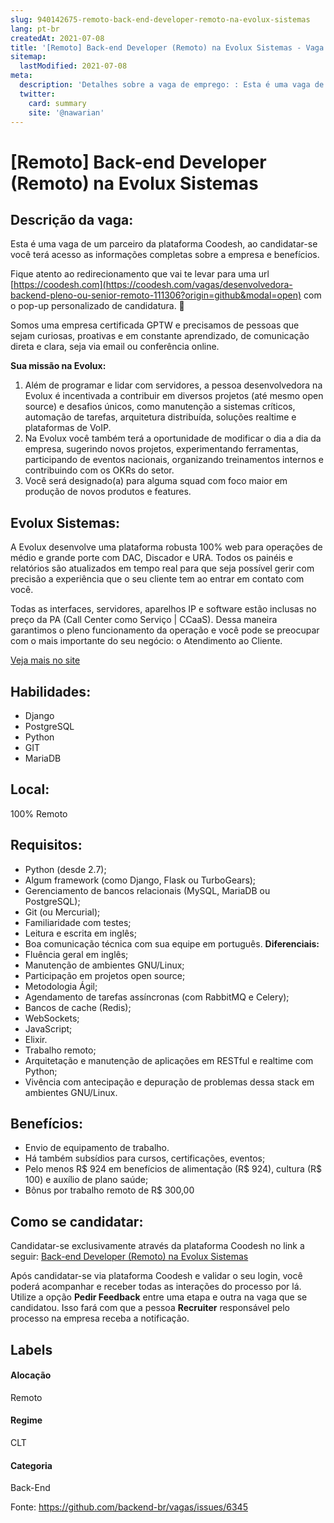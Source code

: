 ```yaml
---
slug: 940142675-remoto-back-end-developer-remoto-na-evolux-sistemas
lang: pt-br
createdAt: 2021-07-08
title: '[Remoto] Back-end Developer (Remoto) na Evolux Sistemas - Vaga de Emprego'
sitemap:
  lastModified: 2021-07-08
meta:
  description: 'Detalhes sobre a vaga de emprego: : Esta é uma vaga de um parceiro da plataforma Coodesh, ao candidatar-se você terá acesso as informações completas sobre a empresa e benefícios.  Fique atento ao redirecionamento que vai te levar para uma url [https://coodesh.com](https://coodesh.com/vagas/desenvolvedora-backend-pleno-ou-senior-remoto-111306?origin=github&modal=open) com o pop-up personalizado de candidatura. 👋 <p>Somos uma empresa certificada GPTW e precisamos de pessoas que sejam curiosas, proativas e em constante aprendizado, de comunicação direta e clara, seja via email ou conferência online.</p> <p><strong>Sua missão na Evolux: </strong></p> <ol> <li>Além de programar e lidar com servidores, a pessoa desenvolvedora na Evolux é incentivada a contribuir em diversos projetos (até mesmo open source) e desafios únicos, como manutenção a sistemas críticos, automação de tarefas, arquitetura distribuída, soluções realtime e plataformas de VoIP.</li> <li>Na Evolux você também terá a oportunidade de modificar o dia a dia da empresa, sugerindo novos projetos, experimentando ferramentas, participando de eventos nacionais, organizando treinamentos internos e contribuindo com os OKRs do setor.</li> <li>Você será designado(a) para alguma squad com foco maior em produção de novos produtos e features.</li> </ol>'
  twitter:
    card: summary
    site: '@nawarian'
---
```


# [Remoto] Back-end Developer (Remoto) na Evolux Sistemas

## Descrição da vaga: 
Esta é uma vaga de um parceiro da plataforma Coodesh, ao candidatar-se você terá acesso as informações completas sobre a empresa e benefícios.


Fique atento ao redirecionamento que vai te levar para uma url [https://coodesh.com](https://coodesh.com/vagas/desenvolvedora-backend-pleno-ou-senior-remoto-111306?origin=github&modal=open) com o pop-up personalizado de candidatura. 👋
<p>Somos uma empresa certificada GPTW e precisamos de pessoas que sejam curiosas, proativas e em constante aprendizado, de comunicação direta e clara, seja via email ou conferência online.</p>
<p><strong>Sua missão na Evolux: </strong></p>
<ol>
<li>Além de programar e lidar com servidores, a pessoa desenvolvedora na Evolux é incentivada a contribuir em diversos projetos (até mesmo open source) e desafios únicos, como manutenção a sistemas críticos, automação de tarefas, arquitetura distribuída, soluções realtime e plataformas de VoIP.</li>
<li>Na Evolux você também terá a oportunidade de modificar o dia a dia da empresa, sugerindo novos projetos, experimentando ferramentas, participando de eventos nacionais, organizando treinamentos internos e contribuindo com os OKRs do setor.</li>
<li>Você será designado(a) para alguma squad com foco maior em produção de novos produtos e features.</li>
</ol>

## Evolux Sistemas: 
 <p>A Evolux desenvolve uma plataforma robusta 100% web para operações de médio e grande porte com DAC, Discador e URA. Todos os painéis e relatórios são atualizados em tempo real para que seja possível gerir com precisão a experiência que o seu cliente tem ao entrar em contato com você.&nbsp;</p>
<p>Todas as interfaces, servidores, aparelhos IP e software estão inclusas no preço da PA (Call Center como Serviço | CCaaS). Dessa maneira garantimos o pleno funcionamento da operação e você pode se preocupar com o mais importante do seu negócio: o Atendimento ao Cliente.</p><a href='https://coodesh.com/empresas/evolux-sistemas'>Veja mais no site</a>

 ## Habilidades: 
 - Django 
- PostgreSQL 
- Python 
- GIT 
- MariaDB
## Local: 
 100% Remoto
## Requisitos: 
 - Python (desde 2.7); 
- Algum framework (como Django, Flask ou TurboGears); 
- Gerenciamento de bancos relacionais (MySQL, MariaDB ou PostgreSQL); 
- Git (ou Mercurial); 
- Familiaridade com testes; 
- Leitura e escrita em inglês; 
- Boa comunicação técnica com sua equipe em português.
**Diferenciais:** 
 - Fluência geral em inglês; 
- Manutenção de ambientes GNU/Linux; 
- Participação em projetos open source;  
- Metodologia Ágil; 
- Agendamento de tarefas assíncronas (com RabbitMQ e Celery); 
- Bancos de cache (Redis); 
- WebSockets; 
- JavaScript; 
- Elixir. 
- Trabalho remoto; 
- Arquitetação e manutenção de aplicações em RESTful e realtime com Python; 
- Vivência com antecipação e depuração de problemas dessa stack em ambientes GNU/Linux.
## Benefícios: 
 - Envio de equipamento de trabalho. 
- Há também subsídios para cursos, certificações, eventos; 
- Pelo menos R$ 924 em benefícios de alimentação (R$ 924), cultura (R$ 100) e auxílio de plano saúde; 
- Bônus por trabalho remoto de R$ 300,00
## Como se candidatar:
Candidatar-se exclusivamente através da plataforma Coodesh no link a seguir: [Back-end Developer (Remoto) na Evolux Sistemas](https://coodesh.com/vagas/desenvolvedora-backend-pleno-ou-senior-remoto-111306?origin=github&modal=open)


Após candidatar-se via plataforma Coodesh e validar o seu login, você poderá acompanhar e receber todas as interações do processo por lá. Utilize a opção <b>Pedir Feedback</b> entre uma etapa e outra na vaga que se candidatou. Isso fará com que a pessoa <b>Recruiter</b> responsável pelo processo na empresa receba a notificação.
## Labels
#### Alocação
Remoto
#### Regime
CLT
#### Categoria
Back-End

Fonte: https://github.com/backend-br/vagas/issues/6345